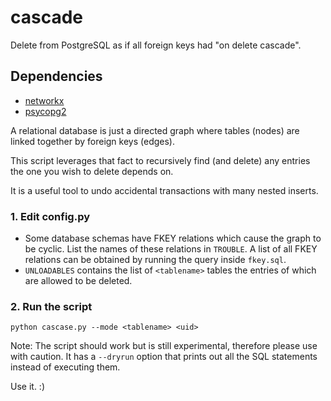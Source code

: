 cascade
=======

Delete from PostgreSQL as if all foreign keys had "on delete cascade".

## Dependencies
- [networkx](http://networkx.github.io/documentation/latest/)
- [psycopg2](https://pypi.python.org/pypi/psycopg2)

A relational database is just a directed graph where tables (nodes) are linked together by foreign keys (edges).

This script leverages that fact to recursively find (and delete) any entries the one you wish to delete depends on.

It is a useful tool to undo accidental transactions with many nested inserts.

### 1. Edit config.py
- Some database schemas have FKEY relations which cause the graph to be cyclic. List the names of these relations in `TROUBLE`. A list of all FKEY relations can be obtained by running the query inside `fkey.sql`.
- `UNLOADABLES` contains the list of `<tablename>` tables the entries of which are allowed to be deleted.

### 2. Run the script
```
python cascase.py --mode <tablename> <uid>
```
Note: The script should work but is still experimental, therefore please use with caution.
It has a `--dryrun` option that prints out all the SQL statements instead of executing them.

Use it. :)
